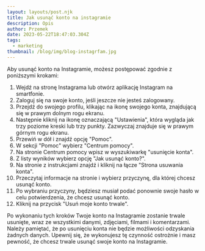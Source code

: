```yaml
---
layout: layouts/post.njk
title: Jak usunąć konto na instagramie
description: Opis
author: Przemek
date: 2023-05-22T18:47:03.304Z
tags:
  - marketing
thumbnail: /blog/img/blog-instagrfam.jpg
---
```

Aby usunąć konto na Instagramie, możesz postępować zgodnie z poniższymi krokami:

1. Wejdź na stronę Instagrama lub otwórz aplikację Instagram na smartfonie.
2. Zaloguj się na swoje konto, jeśli jeszcze nie jesteś zalogowany.
3. Przejdź do swojego profilu, klikając na ikonę swojego konta, znajdującą się w prawym dolnym rogu ekranu.
4. Następnie kliknij na ikonę oznaczającą "Ustawienia", która wygląda jak trzy poziome kreski lub trzy punkty. Zazwyczaj znajduje się w prawym górnym rogu ekranu.
5. Przewiń w dół i znajdź opcję "Pomoc".
6. W sekcji "Pomoc" wybierz "Centrum pomocy".
7. Na stronie Centrum pomocy wpisz w wyszukiwarkę "usunięcie konta".
8. Z listy wyników wybierz opcję "Jak usunąć konto?".
9. Na stronie z instrukcjami znajdź i kliknij na łącze "Strona usuwania konta".
10. Przeczytaj informacje na stronie i wybierz przyczynę, dla której chcesz usunąć konto.
11. Po wybraniu przyczyny, będziesz musiał podać ponownie swoje hasło w celu potwierdzenia, że chcesz usunąć konto.
12. Kliknij na przycisk "Usuń moje konto trwale".

Po wykonaniu tych kroków Twoje konto na Instagramie zostanie trwale usunięte, wraz ze wszystkimi danymi, zdjęciami, filmami i komentarzami. Należy pamiętać, że po usunięciu konta nie będzie możliwości odzyskania żadnych danych. Upewnij się, że wykonujesz tę czynność ostrożnie i masz pewność, że chcesz trwale usunąć swoje konto na Instagramie.